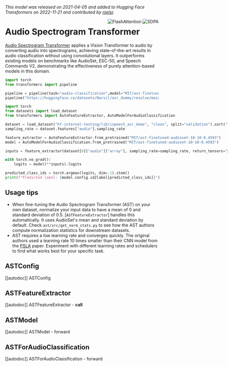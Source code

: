 <!--Copyright 2022 The HuggingFace Team. All rights reserved.

Licensed under the Apache License, Version 2.0 (the "License"); you may not use this file except in compliance with
the License. You may obtain a copy of the License at

http://www.apache.org/licenses/LICENSE-2.0

Unless required by applicable law or agreed to in writing, software distributed under the License is distributed on
an "AS IS" BASIS, WITHOUT WARRANTIES OR CONDITIONS OF ANY KIND, either express or implied. See the License for the
specific language governing permissions and limitations under the License.

⚠️ Note that this file is in Markdown but contain specific syntax for our doc-builder (similar to MDX) that may not be
rendered properly in your Markdown viewer.

-->
*This model was released on 2021-04-05 and added to Hugging Face Transformers on 2022-11-21 and contributed by [nielsr](https://huggingface.co/nielsr).*

<div style="float: right;">
    <div class="flex flex-wrap space-x-1">
        <img alt="FlashAttention" src="https://img.shields.io/badge/%E2%9A%A1%EF%B8%8E%20FlashAttention-eae0c8?style=flat">
        <img alt="SDPA" src="https://img.shields.io/badge/SDPA-DE3412?style=flat&logo=pytorch&logoColor=white">
    </div>
</div>

# Audio Spectrogram Transformer

[Audio Spectrogram Transformer](https://huggingface.co/papers/2104.01778) applies a Vision Transformer to audio by converting audio into spectrograms, achieving state-of-the-art results in audio classification without using convolutional layers. It outperforms existing models on benchmarks like AudioSet, ESC-50, and Speech Commands V2, demonstrating the effectiveness of purely attention-based models in this domain.

<hfoptions id="usage">
<hfoption id="Pipeline">

```py
import torch
from transformers import pipeline

pipeline = pipeline(task="audio-classification",model="MIT/ast-finetuned-audioset-10-10-0.4593", dtype="auto")
pipeline("https://huggingface.co/datasets/Narsil/asr_dummy/resolve/main/1.flac")
```

</hfoption>
<hfoption id="AutoModel"

```py
import torch
from datasets import load_dataset
from transformers import AutoFeatureExtractor, AutoModelForAudioClassification

dataset = load_dataset("hf-internal-testing/librispeech_asr_demo", "clean", split="validation").sort("id")
sampling_rate = dataset.features["audio"].sampling_rate

feature_extractor = AutoFeatureExtractor.from_pretrained("MIT/ast-finetuned-audioset-10-10-0.4593")
model = AutoModelForAudioClassification.from_pretrained("MIT/ast-finetuned-audioset-10-10-0.4593")

inputs = feature_extractor(dataset[0]["audio"]["array"], sampling_rate=sampling_rate, return_tensors="pt")

with torch.no_grad():
    logits = model(**inputs).logits

predicted_class_ids = torch.argmax(logits, dim=-1).item()
print(f"Predicted label: {model.config.id2label[predicted_class_ids]}")
```

</hfoption>
</hfoptions>

## Usage tips

- When fine-tuning the Audio Spectrogram Transformer (AST) on your own dataset, normalize your input data to have a mean of 0 and standard deviation of 0.5. [`ASTFeatureExtractor`] handles this automatically. It uses AudioSet's mean and standard deviation by default. Check `ast/src/get_norm_stats.py` to see how the AST authors compute normalization statistics for downstream datasets.
- AST requires a low learning rate and converges quickly. The original authors used a learning rate 10 times smaller than their CNN model from the [PSLA](https://huggingface.co/papers/2102.01243) paper. Experiment with different learning rates and schedulers to find what works best for your specific task.

## ASTConfig

[[autodoc]] ASTConfig

## ASTFeatureExtractor

[[autodoc]] ASTFeatureExtractor
    - __call__

## ASTModel

[[autodoc]] ASTModel
    - forward

## ASTForAudioClassification

[[autodoc]] ASTForAudioClassification
    - forward

